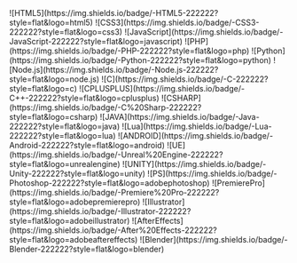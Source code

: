 <tr>
    <td>![HTML5](https://img.shields.io/badge/-HTML5-222222?style=flat&logo=html5)</td>
    <td>![CSS3](https://img.shields.io/badge/-CSS3-222222?style=flat&logo=css3)</td>
    <td>![JavaScript](https://img.shields.io/badge/-JavaScript-222222?style=flat&logo=javascript)</td>
    <td></td>
    <td></td>
    <td></td>
    <td></td>
    <td></td>
</tr>
<tr>
    <td>![PHP](https://img.shields.io/badge/-PHP-222222?style=flat&logo=php)</td>
    <td>![Python](https://img.shields.io/badge/-Python-222222?style=flat&logo=python)</td>
    <td>![Node.js](https://img.shields.io/badge/-Node.js-222222?style=flat&logo=node.js)</td>
    <td>![C](https://img.shields.io/badge/-C-222222?style=flat&logo=c)</td>
    <td>![CPLUSPLUS](https://img.shields.io/badge/-C++-222222?style=flat&logo=cplusplus)</td>
    <td>![CSHARP](https://img.shields.io/badge/-C%20Sharp-222222?style=flat&logo=csharp)</td>
    <td>![JAVA](https://img.shields.io/badge/-Java-222222?style=flat&logo=java)</td>
    <td>![Lua](https://img.shields.io/badge/-Lua-222222?style=flat&logo=lua)</td>
</tr>
<tr>
    <td>![ANDROID](https://img.shields.io/badge/-Android-222222?style=flat&logo=android)</td>
    <td>![UE](https://img.shields.io/badge/-Unreal%20Engine-222222?style=flat&logo=unrealengine)</td>
    <td>![UNITY](https://img.shields.io/badge/-Unity-222222?style=flat&logo=unity)</td>
    <td></td>
    <td></td>
    <td></td>
    <td></td>
    <td></td>
</tr>
<tr>
    <td>![PS](https://img.shields.io/badge/-Photoshop-222222?style=flat&logo=adobephotoshop)</td>
    <td>![PremierePro](https://img.shields.io/badge/-Premiere%20Pro-222222?style=flat&logo=adobepremierepro)</td>
    <td>![Illustrator](https://img.shields.io/badge/-Illustrator-222222?style=flat&logo=adobeillustrator)</td>
    <td>![AfterEffects](https://img.shields.io/badge/-After%20Effects-222222?style=flat&logo=adobeaftereffects)</td>
    <td>![Blender](https://img.shields.io/badge/-Blender-222222?style=flat&logo=blender)</td>
    <td></td>
    <td></td>
    <td></td>
</tr>
